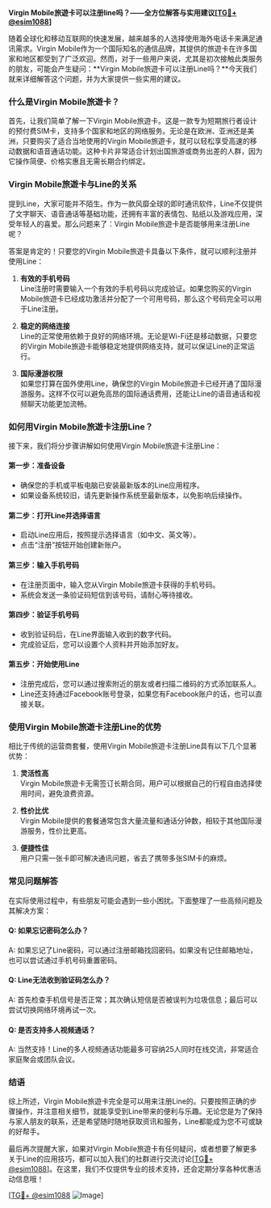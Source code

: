**Virgin Mobile旅遊卡可以注册line吗？——全方位解答与实用建议[[TG💪+ @esim1088](https://t.me/s/esim1088)]**

随着全球化和移动互联网的快速发展，越来越多的人选择使用海外电话卡来满足通讯需求。Virgin Mobile作为一个国际知名的通信品牌，其提供的旅遊卡在许多国家和地区都受到了广泛欢迎。然而，对于一些用户来说，尤其是初次接触此类服务的朋友，可能会产生疑问：**Virgin Mobile旅遊卡可以注册Line吗？**今天我们就来详细解答这个问题，并为大家提供一些实用的建议。

### **什么是Virgin Mobile旅遊卡？**

首先，让我们简单了解一下Virgin Mobile旅遊卡。这是一款专为短期旅行者设计的预付费SIM卡，支持多个国家和地区的网络服务。无论是在欧洲、亚洲还是美洲，只要购买了适合当地使用的Virgin Mobile旅遊卡，就可以轻松享受高速的移动数据和语音通话功能。这种卡片非常适合计划出国旅游或商务出差的人群，因为它操作简便、价格实惠且无需长期合约绑定。

### **Virgin Mobile旅遊卡与Line的关系**

提到Line，大家可能并不陌生。作为一款风靡全球的即时通讯软件，Line不仅提供了文字聊天、语音通话等基础功能，还拥有丰富的表情包、贴纸以及游戏应用，深受年轻人的喜爱。那么问题来了：Virgin Mobile旅遊卡是否能够用来注册Line呢？

答案是肯定的！只要您的Virgin Mobile旅遊卡具备以下条件，就可以顺利注册并使用Line：

1. **有效的手机号码**  
   Line注册时需要输入一个有效的手机号码以完成验证。如果您购买的Virgin Mobile旅遊卡已经成功激活并分配了一个可用号码，那么这个号码完全可以用于Line注册。

2. **稳定的网络连接**  
   Line的正常使用依赖于良好的网络环境。无论是Wi-Fi还是移动数据，只要您的Virgin Mobile旅遊卡能够稳定地提供网络支持，就可以保证Line的正常运行。

3. **国际漫游权限**  
   如果您打算在国外使用Line，确保您的Virgin Mobile旅遊卡已经开通了国际漫游服务。这样不仅可以避免高昂的国际通话费用，还能让Line的语音通话和视频聊天功能更加流畅。

### **如何用Virgin Mobile旅遊卡注册Line？**

接下来，我们将分步骤讲解如何使用Virgin Mobile旅遊卡注册Line：

#### **第一步：准备设备**
- 确保您的手机或平板电脑已安装最新版本的Line应用程序。
- 如果设备系统较旧，请先更新操作系统至最新版本，以免影响后续操作。

#### **第二步：打开Line并选择语言**
- 启动Line应用后，按照提示选择语言（如中文、英文等）。
- 点击“注册”按钮开始创建新账户。

#### **第三步：输入手机号码**
- 在注册页面中，输入您从Virgin Mobile旅遊卡获得的手机号码。
- 系统会发送一条验证码短信到该号码，请耐心等待接收。

#### **第四步：验证手机号码**
- 收到验证码后，在Line界面输入收到的数字代码。
- 完成验证后，您可以设置个人资料并开始添加好友。

#### **第五步：开始使用Line**
- 注册完成后，您可以通过搜索附近的朋友或者扫描二维码的方式添加联系人。
- Line还支持通过Facebook账号登录，如果您有Facebook账户的话，也可以直接关联。

### **使用Virgin Mobile旅遊卡注册Line的优势**

相比于传统的运营商套餐，使用Virgin Mobile旅遊卡注册Line具有以下几个显著优势：

1. **灵活性高**  
   Virgin Mobile旅遊卡无需签订长期合同，用户可以根据自己的行程自由选择使用时间，避免浪费资源。

2. **性价比优**  
   Virgin Mobile提供的套餐通常包含大量流量和通话分钟数，相较于其他国际漫游服务，性价比更高。

3. **便捷性佳**  
   用户只需一张卡即可解决通讯问题，省去了携带多张SIM卡的麻烦。

### **常见问题解答**

在实际使用过程中，有些朋友可能会遇到一些小困扰。下面整理了一些高频问题及其解决方案：

#### **Q: 如果忘记密码怎么办？**
A: 如果忘记了Line密码，可以通过注册邮箱找回密码。如果没有记住邮箱地址，也可以尝试通过手机号码重置密码。

#### **Q: Line无法收到验证码怎么办？**
A: 首先检查手机信号是否正常；其次确认短信是否被误判为垃圾信息；最后可以尝试切换网络环境再试一次。

#### **Q: 是否支持多人视频通话？**
A: 当然支持！Line的多人视频通话功能最多可容纳25人同时在线交流，非常适合家庭聚会或团队会议。

### **结语**

综上所述，Virgin Mobile旅遊卡完全是可以用来注册Line的。只要按照正确的步骤操作，并注意相关细节，就能享受到Line带来的便利与乐趣。无论您是为了保持与家人朋友的联系，还是希望随时随地获取资讯和服务，Line都能成为您不可或缺的好帮手。

最后再次提醒大家，如果对Virgin Mobile旅遊卡有任何疑问，或者想要了解更多关于Line的应用技巧，都可以加入我们的社群进行交流讨论[[TG💪+ @esim1088](https://t.me/s/esim1088)]。在这里，我们不仅提供专业的技术支持，还会定期分享各种优惠活动信息哦！

[[TG💪+ @esim1088](https://t.me/s/esim1088) ![Image](https://i.postimg.cc/4NQfJmqS/Snipaste-2025-05-13-00-14-12.png)]